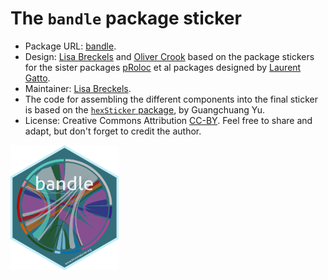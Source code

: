 # The `bandle` package sticker

- Package URL: [bandle](https://www.bioconductor.org/packages/release/bioc/html/bandle.html).
- Design: [Lisa Breckels](https://github.com/lmsimp/) and [Oliver Crook](https://github.com/ococrook) 
based on the package stickers for the sister packages
[pRoloc](https://www.bioconductor.org/packages/release/bioc/html/pRoloc.html) et
al packages designed by [Laurent Gatto](https://github.com/lgatto/).
- Maintainer: [Lisa Breckels](https://github.com/lmsimp/).
- The code for assembling the different components into the final sticker is
based on the [`hexSticker` package](https://cran.r-project.org/web/packages/hexSticker/index.html), 
by Guangchuang Yu.
- License: Creative Commons Attribution
  [CC-BY](https://creativecommons.org/licenses/by/2.0/). Feel free to
  share and adapt, but don't forget to credit the author.

<img src="bandle.png" alt="" height="200" />


